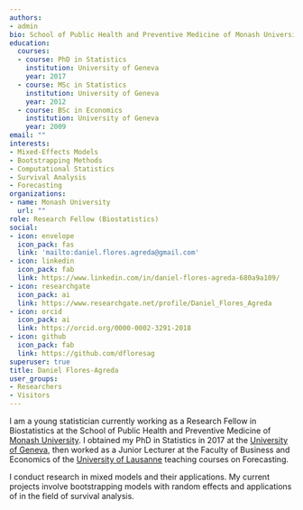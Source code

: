 ```yaml
---
authors:
- admin
bio: School of Public Health and Preventive Medicine of Monash University.
education:
  courses:
  - course: PhD in Statistics
    institution: University of Geneva
    year: 2017
  - course: MSc in Statistics
    institution: University of Geneva
    year: 2012
  - course: BSc in Economics
    institution: University of Geneva
    year: 2009
email: ""
interests:
- Mixed-Effects Models
- Bootstrapping Methods
- Computational Statistics
- Survival Analysis
- Forecasting
organizations:
- name: Monash University
  url: ""
role: Research Fellow (Biostatistics)
social:
- icon: envelope
  icon_pack: fas
  link: 'mailto:daniel.flores.agreda@gmail.com'
- icon: linkedin
  icon_pack: fab
  link: https://www.linkedin.com/in/daniel-flores-agreda-680a9a109/
- icon: researchgate
  icon_pack: ai
  link: https://www.researchgate.net/profile/Daniel_Flores_Agreda
- icon: orcid
  icon_pack: ai
  link: https://orcid.org/0000-0002-3291-2018
- icon: github
  icon_pack: fab
  link: https://github.com/dfloresag
superuser: true
title: Daniel Flores-Agreda
user_groups:
- Researchers
- Visitors
---
```


I am a young statistician currently working as a Research Fellow in Biostatistics at the School of Public Health and Preventive Medicine of [Monash University](https://www.monash.edu/medicine/sphpm/units/biostats). I obtained my PhD in Statistics in 2017 at the [University of Geneva](https://www.unige.ch/gsem/en/research/institutes/rcs), then worked as a Junior Lecturer at the Faculty of Business and Economics of the [University of Lausanne](https://www.unil.ch/do/en/home.html) teaching courses on Forecasting. 

I conduct research in mixed models and their applications. My current projects involve bootstrapping models with random effects and 
applications of in the field of survival analysis.